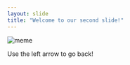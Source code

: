 ```yaml
---
layout: slide
title: "Welcome to our second slide!"
---
```

![meme](https://i.redd.it/jp5d4nnad4551.jpg)

Use the left arrow to go back!
